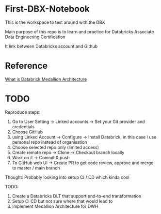 # First-DBX-Notebook

This is the workspace to test around with the DBX

Main purpose of this repo is to learn and practice for Databricks Associate Data Engineering Certification

It link between Databricks account and Github

# Reference
[What is Databrick Medallion Architecture](https://www.databricks.com/glossary/medallion-architecture)

# TODO

Reproduce steps:

  1. Go to User Setting -> Linked accounts -> Set your Git provider and credentials
  2. Choose GitHub
  3. using Linked Account -> Configure -> Install Databrick, in this case I use personal repo instead of organisation
  4. Choose selected repo only (limited access)
  5. Create remote repo -> Clone -> Checkout branch locally
  6. Work on it -> Commit & push
  7. To GitHub web UI -> Create PR to get code review, approve and merge to master / main branch

Thought: 
Probably looking into setup CI / CD which kinda cool


TODO: 
1. Create a Databricks DLT that support end-to-end transformation
2. Setup CI CD but not sure where that would lead to
3. Implement Medallion Architecture for DWH
